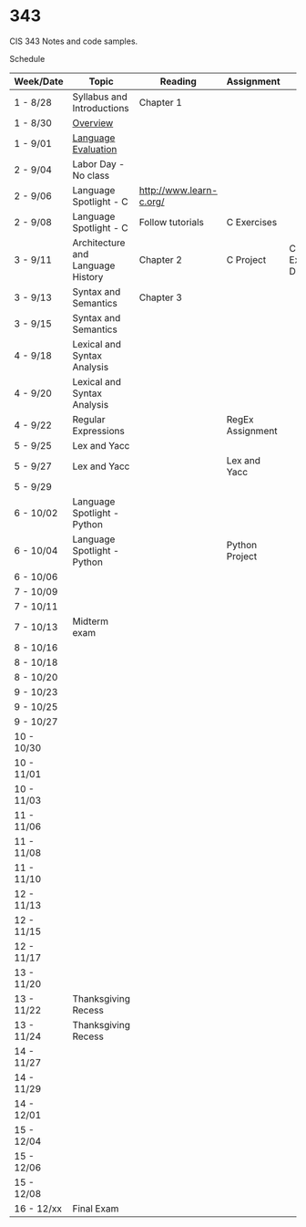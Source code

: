 # 343
CIS 343 Notes and code samples.

Schedule

| Week/Date | Topic | Reading | Assignment | Notes |
|------|-------|---------|------------|-------|
| 1 - 8/28 | Syllabus and Introductions | Chapter 1 | | |
| 1 - 8/30 | [Overview](https://gitpitch.com/irawoodring/343/master?p=overview "Overview slides") | | |
| 1 - 9/01 | [Language Evaluation](https://gitpitch.com/irawoodring/343/master?p=language-evaluation "Language evaluation slides") | | | |
| 2 - 9/04 | Labor Day - No class | | | |
| 2 - 9/06 | Language Spotlight - C | http://www.learn-c.org/ | | |
| 2 - 9/08 | Language Spotlight - C | Follow tutorials | C Exercises | |
| 3 - 9/11 | Architecture and Language History | Chapter 2 | C Project | C Exercises Due |
| 3 - 9/13 | Syntax and Semantics | Chapter 3 | | |
| 3 - 9/15 | Syntax and Semantics | | | |
| 4 - 9/18 | Lexical and Syntax Analysis | | | |
| 4 - 9/20 | Lexical and Syntax Analysis | | | |
| 4 - 9/22 | Regular Expressions | | RegEx Assignment | |
| 5 - 9/25 | Lex and Yacc | | | |
| 5 - 9/27 | Lex and Yacc | | Lex and Yacc | |
| 5 - 9/29 | | | | |
| 6 - 10/02 | Language Spotlight - Python | | | |
| 6 - 10/04 | Language Spotlight - Python | | Python Project | |
| 6 - 10/06 | | | | |
| 7 - 10/09 | | | | |
| 7 - 10/11 | | | | |
| 7 - 10/13 | Midterm exam | | | |
| 8 - 10/16 | | | | |
| 8 - 10/18 | | | | |
| 8 - 10/20 | | | | |
| 9 - 10/23 | | | | |
| 9 - 10/25 | | | | |
| 9 - 10/27 | | | | |
| 10 - 10/30 | | | | |
| 10 - 11/01 | | | | |
| 10 - 11/03 | | | | |
| 11 - 11/06 | | | | |
| 11 - 11/08 | | | | |
| 11 - 11/10 | | | | |
| 12 - 11/13 | | | | |
| 12 - 11/15 | | | | |
| 12 - 11/17 | | | | |
| 13 - 11/20 | | | | |
| 13 - 11/22 | Thanksgiving Recess | | | |
| 13 - 11/24 | Thanksgiving Recess | | | |
| 14 - 11/27 | | | | |
| 14 - 11/29 | | | | |
| 14 - 12/01 | | | | |
| 15 - 12/04 | | | | |
| 15 - 12/06 | | | | |
| 15 - 12/08 | | | | |
| 16 - 12/xx | Final Exam | | | |
